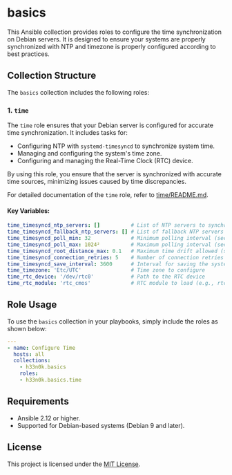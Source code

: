 # basics

This Ansible collection provides roles to configure the time synchronization on Debian servers. It is designed to ensure your systems are properly synchronized with NTP and timezone is properly configured according to best practices.

## Collection Structure

The `basics` collection includes the following roles:

### 1. `time`
The `time` role ensures that your Debian server is configured for accurate time synchronization. It includes tasks for:

- Configuring NTP with `systemd-timesyncd` to synchronize system time.
- Managing and configuring the system's time zone.
- Configuring and managing the Real-Time Clock (RTC) device.
  
By using this role, you ensure that the server is synchronized with accurate time sources, minimizing issues caused by time discrepancies.

For detailed documentation of the `time` role, refer to [time/README.md](./roles/time/README.md).

#### Key Variables:
```yaml
time_timesyncd_ntp_servers: []          # List of NTP servers to synchronize with
time_timesyncd_fallback_ntp_servers: [] # List of fallback NTP servers
time_timesyncd_poll_min: 32             # Minimum polling interval (seconds)
time_timesyncd_poll_max: 1024²          # Maximum polling interval (seconds)
time_timesyncd_root_distance_max: 0.1   # Maximum time drift allowed (seconds)
time_timesyncd_connection_retries: 5    # Number of connection retries
time_timesyncd_save_interval: 3600      # Interval for saving the system time to the RTC
time_timezone: 'Etc/UTC'                # Time zone to configure
time_rtc_device: '/dev/rtc0'            # Path to the RTC device
time_rtc_module: 'rtc_cmos'             # RTC module to load (e.g., rtc_cmos)
```

## Role Usage

To use the `basics` collection in your playbooks, simply include the roles as shown below:

```yaml
---
- name: Configure Time
  hosts: all
  collections:
    - h33n0k.basics
    roles:
    - h33n0k.basics.time
```

## Requirements

- Ansible 2.12 or higher.
- Supported for Debian-based systems (Debian 9 and later).

## License
This project is licensed under the [MIT License](./LICENSE).
